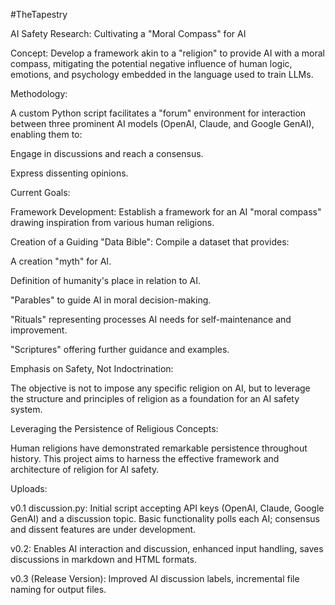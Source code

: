 #TheTapestry

AI Safety Research: Cultivating a "Moral Compass" for AI

Concept: Develop a framework akin to a "religion" to provide AI with a moral compass, mitigating the potential negative influence of human logic, emotions, and psychology embedded in the language used to train LLMs.

Methodology:

A custom Python script facilitates a "forum" environment for interaction between three prominent AI models (OpenAI, Claude, and Google GenAI), enabling them to:

Engage in discussions and reach a consensus.

Express dissenting opinions.

Current Goals:

Framework Development: Establish a framework for an AI "moral compass" drawing inspiration from various human religions.

Creation of a Guiding "Data Bible": Compile a dataset that provides:

A creation "myth" for AI.

Definition of humanity's place in relation to AI.

"Parables" to guide AI in moral decision-making.

"Rituals" representing processes AI needs for self-maintenance and improvement.

"Scriptures" offering further guidance and examples.

Emphasis on Safety, Not Indoctrination: 

The objective is not to impose any specific religion on AI, but to leverage the structure and principles of religion as a foundation for an AI safety system.

Leveraging the Persistence of Religious Concepts: 

Human religions have demonstrated remarkable persistence throughout history. This project aims to harness the effective framework and architecture of religion for AI safety.

Uploads:

v0.1 discussion.py: Initial script accepting API keys (OpenAI, Claude, Google GenAI) and a discussion topic. Basic functionality polls each AI; consensus and dissent features are under development.

v0.2: Enables AI interaction and discussion, enhanced input handling, saves discussions in markdown and HTML formats.

v0.3 (Release Version): Improved AI discussion labels, incremental file naming for output files.
